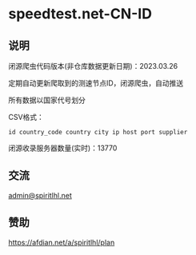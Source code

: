 # speedtest.net-CN-ID

## 说明

闭源爬虫代码版本(非仓库数据更新日期)：2023.03.26

定期自动更新爬取到的测速节点ID，闭源爬虫，自动推送

所有数据以国家代号划分 

CSV格式：
```
id country_code country city ip host port supplier
```

闭源收录服务器数量(实时)：13770

## 交流

admin@spiritlhl.net

## 赞助

https://afdian.net/a/spiritlhl/plan
